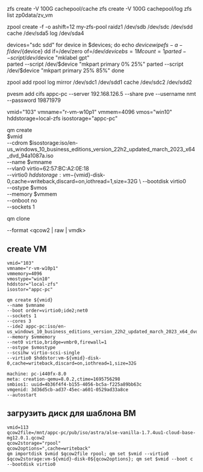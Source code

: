 zfs create -V 100G cachepool/cache
zfs create -V 100G cachepool/log
zfs list zp0data/zv_vm

zpool create -f -o ashift=12 my-zfs-pool raidz1 /dev/sdb /dev/sdc /dev/sdd cache /dev/sda5 log /dev/sda4


devices="sdc sdd"
for device in $devices; do
  echo $device
  wipefs -a -f /dev/${device}
  dd if=/dev/zero of=/dev/$device bs=1M count=1
  parted --script /dev/$device "mklabel gpt"  
  parted --script /dev/$device "mkpart primary 0% 25%"
  parted --script /dev/$device "mkpart primary 25% 85%"
done

zpool add rpool log mirror /dev/sdc1 /dev/sdd1 cache /dev/sdc2 /dev/sdd2


pvesm add cifs appc-pc --server 192.168.126.5 --share pve --username nmt --password 19871979

vmid="103"
vmname="r-vm-w10p1"
vmmem=4096
vmos="win10"
hddstorage=local-zfs
isostorage="appc-pc"

qm create \
  $vmid \
  --cdrom $isostorage:iso/en-us_windows_10_business_editions_version_22h2_updated_march_2023_x64_dvd_94a1087a.iso \
  --name $vmname \
  --vlan0 virtio=62:57:BC:A2:0E:18 \
  --virtio0 ${hddstorage}:vm-${vmid}-disk-0,cache=writeback,discard=on,iothread=1,size=32G \ 
  --bootdisk virtio0 \
  --ostype $vmos \
  --memory $vmmem \
  --onboot no \
  --sockets 1

qm clone <vmid> <newid>

--format <qcow2 | raw | vmdk>

## create VM
```
vmid="103"
vmname="r-vm-w10p1"
vmmemory=4096
vmostype="win10"
hddstor="local-zfs"
isostor="appc-pc"

qm create ${vmid}
--name $vmname
--boot order=virtio0;ide2;net0
--sockets 1
--cores 3
--ide2 appc-pc:iso/en-us_windows_10_business_editions_version_22h2_updated_march_2023_x64_dvd_94a1087a.iso,media=cdrom
--memory $vmmemory
--net0 virtio,bridge=vmbr0,firewall=1
--ostype $vmostype
--scsihw virtio-scsi-single
--virtio0 $hddstor:vm-${vmid}-disk-0,cache=writeback,discard=on,iothread=1,size=32G

machine: pc-i440fx-8.0
meta: creation-qemu=8.0.2,ctime=1695756298
smbios1: uuid=4b36f4f4-b155-4056-bc5a-f225a89bb63c
vmgenid: 3d36d5cb-ad37-45ec-a601-0529ad33a8ce
--autostart
```

## загрузить диск для шаблона ВМ

```
vmid=113
qcow2file=/mnt/appc-pc/pub/iso/astra/alse-vanilla-1.7.4uu1-cloud-base-mg12.0.1.qcow2
qcow2storage="rpool"
qcow2options=",cache=writeback"
qm importdisk $vmid $qcow2file rpool; qm set $vmid --virtio0 $qcow2storage:vm-${vmid}-disk-0${qcow2options}; qm set $vmid --boot c --bootdisk virtio0
```
